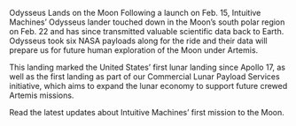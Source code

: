 Odysseus Lands on the Moon 
 Following a launch on Feb. 15, Intuitive Machines’ Odysseus lander touched down in the Moon’s south polar region on Feb. 22 and has since transmitted valuable scientific data back to Earth. Odysseus took six NASA payloads along for the ride and their data will prepare us for future human exploration of the Moon under Artemis.

This landing marked the United States’ first lunar landing since Apollo 17, as well as the first landing as part of our Commercial Lunar Payload Services initiative, which aims to expand the lunar economy to support future crewed Artemis missions.

Read the latest updates about Intuitive Machines’ first mission to the Moon.